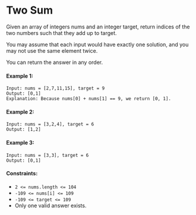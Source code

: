 # Two Sum
Given an array of integers nums and an integer target, return indices of the two numbers such that they add up to target.

You may assume that each input would have exactly one solution, and you may not use the same element twice.

You can return the answer in any order.


#### Example 1:
```text
Input: nums = [2,7,11,15], target = 9
Output: [0,1]
Explanation: Because nums[0] + nums[1] == 9, we return [0, 1].
```

#### Example 2:
```text
Input: nums = [3,2,4], target = 6
Output: [1,2]
```

#### Example 3:
```text
Input: nums = [3,3], target = 6
Output: [0,1]
```

#### Constraints:
- `2 <= nums.length <= 104`
- `-109 <= nums[i] <= 109`
- `-109 <= target <= 109`
- Only one valid answer exists.